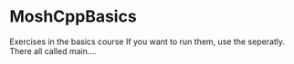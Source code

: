 # MoshCppBasics
 Exercises in the basics course
If you want to run them, use the seperatly.
There all called main....